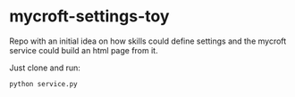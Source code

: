 # mycroft-settings-toy
Repo with an initial idea on how skills could define settings and the mycroft service could build an html page from it.

Just clone and run:
```{python}
python service.py
```
